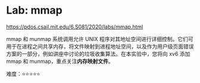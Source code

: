 # Lab: mmap
https://pdos.csail.mit.edu/6.S081/2020/labs/mmap.html

mmap 和 munmap 系统调用允许 UNIX 程序对其地址空间进行详细控制。它们可用于在进程之间共享内存，将文件映射到进程地址空间，以及作为用户级页面错误方案的一部分，例如讲座中讨论的垃圾收集算法。在本实验中，您将向 xv6 添加 mmap 和 munmap，重点关注**内存映射文件**。

难度：⭐⭐⭐⭐⭐